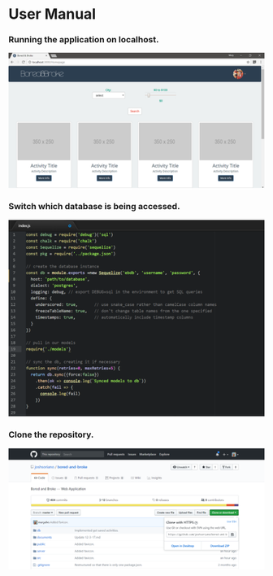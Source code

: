# User Manual

### Running the application on localhost.
![application in the browser](https://raw.githubusercontent.com/joshsoriano/bored-and-broke/master/documents/user%20manual/app.png)

### Switch which database is being accessed.
![database index file](https://raw.githubusercontent.com/joshsoriano/bored-and-broke/master/documents/user%20manual/dbindex.png)

### Clone the repository.
![clone url](https://raw.githubusercontent.com/joshsoriano/bored-and-broke/master/documents/user%20manual/gitclone.png)
